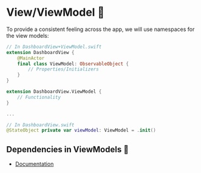 # View/ViewModel 🔗

To provide a consistent feeling across the app, we will use namespaces for the view models:

```swift
// In DashboardView+ViewModel.swift
extension DashboardView {
    @MainActor 
    final class ViewModel: ObservableObject {
        // Properties/Initializers
    }
}

extension DashboardView.ViewModel {
    // Functionality
}

...

// In DashboardView.swift
@StateObject private var viewModel: ViewModel = .init()
```

## Dependencies in ViewModels 💉

- [Documentation](https://mdb1.github.io/2023-02-03-enhancing-testability-without-protocols/)